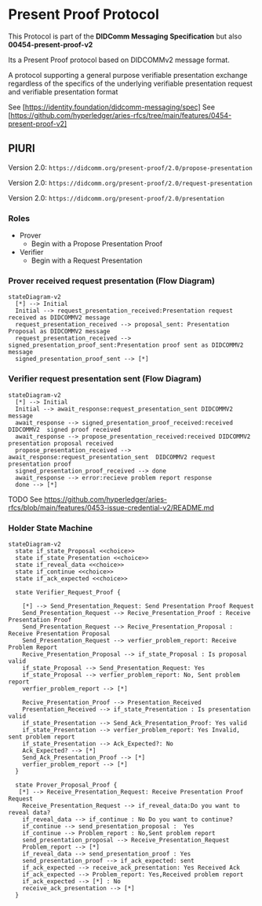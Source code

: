 # Present Proof Protocol

This Protocol is part of the **DIDComm Messaging Specification** but also **00454-present-proof-v2**

Its a Present Proof protocol based on DIDCOMMv2 message format.

A protocol supporting a general purpose verifiable presentation exchange regardless of the specifics of the underlying verifiable presentation request and verifiable presentation format

See [https://identity.foundation/didcomm-messaging/spec]
See [https://github.com/hyperledger/aries-rfcs/tree/main/features/0454-present-proof-v2]

## PIURI

Version 2.0: `https://didcomm.org/present-proof/2.0/propose-presentation`

Version 2.0: `https://didcomm.org/present-proof/2.0/request-presentation`

Version 2.0: `https://didcomm.org/present-proof/2.0/presentation`

### Roles

- Prover
  - Begin with a Propose Presentation Proof
- Verifier
  - Begin with a Request Presentation

### Prover received request presentation (Flow Diagram)

```mermaid
stateDiagram-v2
  [*] --> Initial
  Initial --> request_presentation_received:Presentation request received as DIDCOMMV2 message
  request_presentation_received --> proposal_sent: Presentation Proposal as DIDCOMMV2 message
  request_presentation_received --> signed_presentation_proof_sent:Presentation proof sent as DIDCOMMV2 message
  signed_presentation_proof_sent --> [*]
```

### Verifier request presentation sent  (Flow Diagram)

```mermaid
stateDiagram-v2
  [*] --> Initial
  Initial --> await_response:request_presentation_sent DIDCOMMV2 message
  await_response --> signed_presentation_proof_received:received DIDCOMMV2  signed proof received
  await_response --> propose_presentation_received:received DIDCOMMV2 presentation proposal received
  propose_presentation_received --> await_response:request_presentation_sent  DIDCOMMV2 request presentation proof
  signed_presentation_proof_received --> done
  await_response --> error:recieve problem report response
  done --> [*]
```



TODO See <https://github.com/hyperledger/aries-rfcs/blob/main/features/0453-issue-credential-v2/README.md>

### Holder State Machine

```mermaid
stateDiagram-v2
  state if_state_Proposal <<choice>>
  state if_state_Presentation <<choice>>
  state if_reveal_data <<choice>>
  state if_continue <<choice>>
  state if_ack_expected <<choice>>

  state Verifier_Request_Proof {

    [*] --> Send_Presentation_Request: Send Presentation Proof Request 
    Send_Presentation_Request --> Recive_Presentation_Proof : Receive Presentation Proof
    Send_Presentation_Request --> Recive_Presentation_Proposal : Receive Presentation Proposal
    Send_Presentation_Request --> verfier_problem_report: Receive Problem Report
    Recive_Presentation_Proposal --> if_state_Proposal : Is proposal valid
    if_state_Proposal --> Send_Presentation_Request: Yes
    if_state_Proposal --> verfier_problem_report: No, Sent problem report
    verfier_problem_report --> [*]
    
    Recive_Presentation_Proof --> Presentation_Received
    Presentation_Received --> if_state_Presentation : Is presentation valid
    if_state_Presentation --> Send_Ack_Presentation_Proof: Yes valid
    if_state_Presentation --> verfier_problem_report: Yes Invalid, sent problem report
    if_state_Presentation --> Ack_Expected?: No
    Ack_Expected? --> [*]
    Send_Ack_Presentation_Proof --> [*]
    verfier_problem_report --> [*]
  }
    
  state Prover_Proposal_Proof {     
   [*] --> Receive_Presentation_Request: Receive Presentation Proof Request
    Receive_Presentation_Request --> if_reveal_data:Do you want to reveal data? 
    if_reveal_data --> if_continue : No Do you want to continue?
    if_continue --> send_presentation_proposal :  Yes
    if_continue --> Problem_report : No,Sent problem report
    send_presentation_proposal --> Receive_Presentation_Request
    Problem_report --> [*]
    if_reveal_data --> send_presentation_proof : Yes
    send_presentation_proof --> if_ack_expected: sent
    if_ack_expected --> receive_ack_presentation: Yes Received Ack
    if_ack_expected --> Problem_report: Yes,Received problem report
    if_ack_expected --> [*] : No
    receive_ack_presentation --> [*]
  }


```

